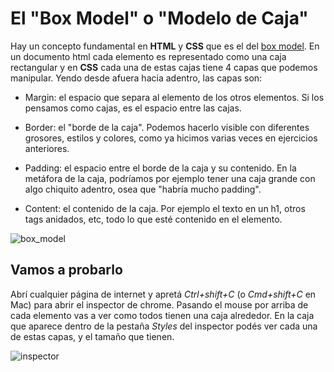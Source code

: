 # El "Box Model" o "Modelo de Caja"

Hay un concepto fundamental en **HTML** y **CSS** que es el del [box model](https://developer.mozilla.org/es/docs/Web/CSS/CSS_Modelo_Caja/Introducci%C3%B3n_al_modelo_de_caja_de_CSS). En un documento html cada elemento es representado como una caja rectangular y en **CSS** cada una de estas cajas tiene 4 capas que podemos manipular. Yendo desde afuera hacia adentro, las capas son:

* Margin: el espacio que separa al elemento de los otros elementos. Si los pensamos como cajas, es el espacio entre las cajas.

* Border: el "borde de la caja". Podemos hacerlo visible con diferentes grosores, estilos y colores, como ya hicimos varias veces en ejercicios anteriores.

* Padding: el espacio entre el borde de la caja y su contenido. En la metáfora de la caja, podríamos por ejemplo tener una caja grande con algo chiquito adentro, osea que "habría mucho padding".

* Content: el contenido de la caja. Por ejemplo el texto en un h1, otros tags anidados, etc, todo lo que esté contenido en el elemento.

![box_model](../_images/04_2_1_boxmodel.png)

## Vamos a probarlo

Abrí cualquier página de internet y apretá *Ctrl+shift+C* (o *Cmd+shift+C* en Mac) para abrir el inspector de chrome.
Pasando el mouse por arriba de cada elemento vas a ver como todos tienen una caja alrededor.
En la caja que aparece dentro de la pestaña *Styles* del inspector podés ver cada una de estas capas, y el tamaño que tienen.

![inspector](../_images/04_2_1_inspector-box-model-view.png)
